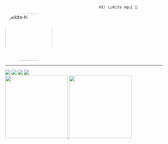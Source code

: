                                              Hi! Lukita aqui 🖖

<img align="center" alt="lukita-hi" height="150" style="border-radius:50px;" src="https://64.media.tumblr.com/494671e3983f6e7534ed8a0da139f0f6/tumblr_osbigv2WGB1wsnerzo1_1280.png">

<hr>
<div>
  <a href="lucasnunesrg@protonmail.com" target="_blank"><img src="https://img.shields.io/badge/ProtonMail-8B89CC?style=for-the-badge&logo=protonmail&logoColor=white"></a>
  <a href="https://www.instagram.com/lukita_gs" target="_blank"><img src="https://img.shields.io/badge/Instagram-E4405F?style=for-the-badge&logo=instagram&logoColor=white"></a>
  <a href="https://www.linkedin.com/in/lucas-v-67a949120/" target="_blank"><img src="https://img.shields.io/badge/LinkedIn-0077B5?style=for-the-badge&logo=linkedin&logoColor=white" target="_blank"></a>
  <a href="https://www.facebook.com/LukitaKyuura/" target="_blank"><img src="https://img.shields.io/badge/Facebook-1877F2?style=for-the-badge&logo=facebook&logoColor=white" target="_blank"></a>
</div>

<div align="left">
  <a href="https://github.com/lucasnunes123">
  <img height="200em" src="https://github-readme-stats.vercel.app/api?username=lucasnunes123&show_icons=true&theme=midnight-purple&include_all_commits=true&count_private=true"/>
  <img height="200em" src="https://github-readme-stats.vercel.app/api/top-langs/?username=lucasnunes123&layout=compact&langs_count=7&theme=midnight-purple"/>
</div>
  
  
<!--
**lucasnunes123/lucasnunes123** is a ✨ _special_ ✨ repository because its `README.md` (this file) appears on your GitHub profile.

Here are some ideas to get you started:

- 🔭 I’m currently working on ...
- 🌱 I’m currently learning ...
- 👯 I’m looking to collaborate on ...
- 🤔 I’m looking for help with ...
- 💬 Ask me about ...
- 📫 How to reach me: ...
- 😄 Pronouns: ...
- ⚡ Fun fact: ...
-->
